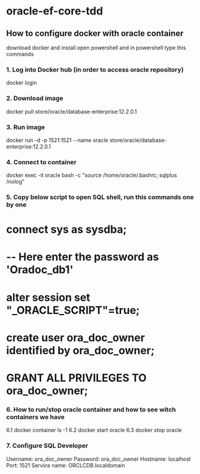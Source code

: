# oracle-ef-core-tdd

## How to configure docker with oracle container 

download docker and install
open powershell and in powershell type this commands

### 1. Log into Docker hub (in order to access oracle repository)
 docker login

### 2. Download image
 docker pull store/oracle/database-enterprise:12.2.0.1

### 3. Run image
 docker run -d -p 1521:1521 --name oracle store/oracle/database-enterprise:12.2.0.1

### 4. Connect to container
 docker exec -it oracle bash -c "source /home/oracle/.bashrc; sqlplus /nolog"

### 5. Copy below script to open SQL shell, run this commands one by one

 # connect sys as sysdba;
 # -- Here enter the password as 'Oradoc_db1'
 # alter session set "_ORACLE_SCRIPT"=true;
 # create user ora_doc_owner identified by ora_doc_owner;
 # GRANT ALL PRIVILEGES TO ora_doc_owner;

### 6. How to run/stop oracle container and how to see witch containers we have
  6.1 docker container ls -1 
  6.2 docker start oracle
  6.3 docker stop oracle

### 7. Configure SQL Developer

 Username: ora_doc_owner
 Password: ora_doc_owner
 Hostname: localhost
 Port: 1521
 Service name: ORCLCDB.localdomain
